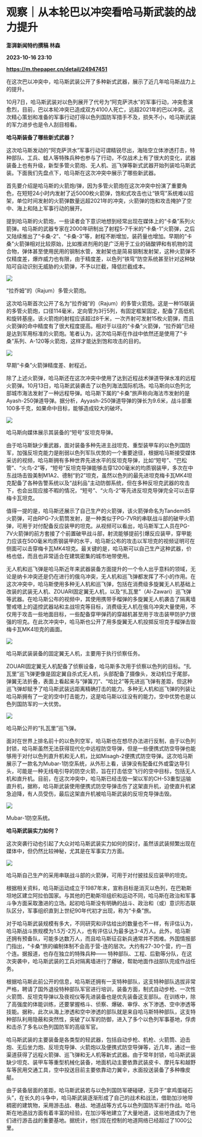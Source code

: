 # 观察｜从本轮巴以冲突看哈马斯武装的战力提升
**澎湃新闻特约撰稿 林森**

**2023-10-16 23:10**

**https://m.thepaper.cn/detail/24947451**

在这次巴以冲突中，哈马斯武装公开了多种新式武器，展示了近几年哈马斯战力上的提升。

10月7日，哈马斯武装对以色列展开了代号为“阿克萨洪水”的军事行动，冲突愈演愈烈，目前，巴以本轮冲突已造成双方4100人死亡，远超2021年的巴以冲突。这次精心策划和准备的军事行动打得以色列国防军措手不及，损失不小，哈马斯武装的军力进步也是令人刮目相看。

**哈马斯装备了哪些新式武器？**

这次哈马斯发动的“阿克萨洪水”军事行动可谓精锐尽出，海陆空立体渗透打击，特种部队、工兵、蛙人等特殊兵种也参与了行动，不仅战术上有了很大的变化，武器装备上也有升级，新型多管火箭炮、无人机、巡飞弹等新式武器开始列装哈马斯武装。下面我们先盘点下，哈马斯在这次冲突中展示了哪些新武器。

首先要介绍是哈马斯的火箭炮/弹，因为多管火箭炮在这次冲突中扮演了重要角色，在短短24小时内发射了近5000枚火箭弹，饱和式攻击也让“铁穹”系统难以招架，单位时间发射的火箭弹数量远超2021年的冲突，火箭弹的饱和攻击掩护了空中、海上和陆上军事行动的展开。

提到哈马斯的火箭炮，一些读者会下意识地想到经常出现在媒体上的“卡桑”系列火箭弹。哈马斯的武器专家在2000年研制出了射程5-7千米的“卡桑-1”火箭弹，之后又陆续推出了“卡桑-2”、“卡桑-3”等，射程不断增加，装药量也增加。早期的“卡桑”火箭弹相对比较原始，比如推进剂用的是广泛用于工业的硝酸钾和有机物的混合物，弹体甚至使用民用的钢制水管，发射架也是简易钢制发射架，这种火箭弹不仅精度差，爆炸威力也有限，由于精度差，以色列“铁穹”防空系统甚至针对这种缺陷可自动识别无威胁的火箭弹，不予以拦截，降低拦截成本。

![](https://imagecloud.thepaper.cn/thepaper/image/274/311/219.png)

“拉乔姆”的（Rajum）多管火箭炮。

这次哈马斯首次公开了名为“拉乔姆”的（Rajum）的多管火箭炮。这是一种15联装的多管火箭炮，口径114毫米，定向管为3行5列，有固定框架固定，配备了高低机和旋转基座。该火箭炮的射程应该超过8千米，一次齐射可发射15枚火箭弹，而且火箭弹的命中精度有了很大程度提高。相对于以往的“卡桑”火箭弹，“拉乔姆”已经是达到军用标准的火箭炮。笔者认为，这次哈马斯在作战中依然还是使用了“卡桑”系列、A-120等火箭炮，这样才能达到饱和攻击的目的。

![](https://imagecloud.thepaper.cn/thepaper/image/274/311/220.jpg)

早期“卡桑”火箭弹精度差、射程近。

除了上述火箭弹，哈马斯还在这次冲突中使用了达到近程战术弹道导弹水准的远程火箭弹。10月13日，哈马斯武装袭击了以色列海法国际机场。哈马斯向以色列北部城市海法发射了一种远程导弹。哈马斯下属的“卡桑”旅声称向海法市发射的是Ayash-250弹道导弹。据分析，Ayyash-250弹道导弹的弹长为9.6米，战斗部重100多千克，如果命中目标，能够造成较大的破坏。

![](https://imagecloud.thepaper.cn/thepaper/image/274/311/221.png)

哈马斯向媒体展示其装备的“短号”反坦克导弹。

由于哈马斯缺少重武器，面对装备多种先进主战坦克、重型装甲车的以色列国防军，加强反坦克能力是削弱以色列军队优势的一个重要途径，根据哈马斯接受媒体采访的视频，哈马斯拥有多种世界先进水平的反坦克导弹，比如“短号”、“巴松管”、“火鸟-2”等，“短号”反坦克导弹能够击穿1200毫米的均质钢装甲，多次在中东战场击毁美制M1A2、德制“豹2”坦克，虽然以色列的最先进坦克梅卡瓦MK4坦克配备了各种告警系统以及“战利品”主动防御系统，但在多种反坦克武器的攻击下，也会出现应接不暇的情况，“短号”、“火鸟-2”等先进反坦克导弹完全可以击穿梅卡瓦坦克。

值得一提的是，哈马斯还展示了自己生产的火箭弹，该火箭弹命名为Tandem85火箭弹，可由RPG-7火箭筒发射，是一种类似于PG-7VR的串联战斗部的破甲火箭弹，可用于对付配备反应装甲的坦克。从视频可以看出，哈马斯军工人员在PG-7V火箭弹的前方套接了个前置破甲战斗部，射流能够提前引爆反应装甲，穿甲能力应该在500毫米均质钢装甲的水平，哈马斯公布的攻击以军坦克的视频证明可在侧面可以击穿梅卡瓦MK4坦克。最关键的是，哈马斯可以自己生产这种武器，价格也低，而且也非常适合在建筑密集的城市地带使用。

无人机和巡飞弹是哈马斯近年来武器装备方面提升的一个令人出乎意料的领域，无论是纳卡冲突还是仍在进行的俄乌冲突，无人机和巡飞弹都发挥了不小的作用。在这次冲突中，哈马斯使用多种无人机和巡飞弹，包括在消费级多旋翼无人机基础上改装的武装无人机、ZOUARI固定翼无人机，以及“扎瓦里”（Al-Zawari）巡飞弹等武器。在哈马斯公布的视频中，其使用携带手榴弹的多旋翼无人机袭击了隔离墙警戒塔上的遥控武器站和主战坦克等目标，消费级无人机在俄乌冲突大量使用，不仅用于攻击一些地面目标，一些配备穿甲弹药的穿越机甚至用于攻击装甲防护力很强的坦克。在此次冲突中，哈马斯也公开了用多旋翼无人机投掷反坦克手榴弹击毁梅卡瓦MK4坦克的画面。

![](https://imagecloud.thepaper.cn/thepaper/image/274/311/222.jpg)

哈马斯武装装备的固定翼无人机，主要用于执行侦察任务。

ZOUARI固定翼无人机配备了侦察设备，哈马斯多次用于侦察以色列的目标。“扎瓦里”巡飞弹更像是固定翼自杀式无人机，头部配备了摄像头，发动机位于尾部，弹翼无法折叠，表面上看起来与“弹簧刀”、“哈比2”等先进巡飞弹有差距，但这种巡飞弹却赋予了哈马斯武装远距离精确打击的能力。多种无人机和巡飞弹的列装让哈马斯拥有了一定的空中打击能力，这是哈马斯以往没有的能力，空中优势也是以色列国防军的一大优势。

![](https://imagecloud.thepaper.cn/thepaper/image/274/311/223.png)

哈马斯公开的“扎瓦里”巡飞弹。

面对在世界上排名前十的以色列空军，哈马斯也在想尽办法进行反制，由于以色列封锁，哈马斯虽然无法获得现代化中远程防空导弹，但是一些便携式防空导弹也能够用于对付以色列直升机和无人机，比如Misagh-2便携式防空导弹。这次哈马斯展示了一款名为Mubar-1防空系统，从外形上看，该弹没有配备红外或雷达导引头，可能是一种无线电引导的防空火箭，旨在打击低空飞行的空中目标，包括无人机和直升机。目前，在这次冲突中，哈马斯已经击毁一架以军的CH-53重型运输直升机，据称，哈马斯武装使用便携式防空导弹击伤了这架直升机，迫使直升机紧急迫降，有人员受伤，最后这架直升机被哈马斯武装的反坦克导弹击毁。

![](https://imagecloud.thepaper.cn/thepaper/image/274/311/224.png)

Mubar-1防空系统。

**哈马斯武装实力如何？**

这次突袭行动也引起了大众对哈马斯武装实力如何的探讨，虽然该武装频繁出现在媒体中，但仍然比较神秘，尤其是在军事实力方面。

![](https://imagecloud.thepaper.cn/thepaper/image/274/311/225.png)

哈马斯自己生产的采用串联战斗部的火箭弹，可用于对付披挂反应装甲的坦克。

根据相关资料，哈马斯运动成立于1987年末，宣称目标是消灭以色列，在巴勒斯坦地区建立阿拉伯国家。与其他的巴勒斯坦组织和运动不同，哈马斯在政治和军事斗争方面采取激进的立场。起初哈马斯没有明确的战斗、政治和（或）意识形态联队区分，军事组织直到上世纪90年代初才出现，称为“卡桑”旅。

对于哈马斯武装规模有多大，不同研究和评估给出的数量也不一样，有评估认为，哈马斯战斗旅规模为1.5万-2万人，也有评估认为最多达3-4万人。此外，哈马斯还拥有预备队，可能多达数万人，而且哈马斯征召新兵通常并不困难。外国情报部门指出，“卡桑”旅的编制体制不会高于营-连的层次。大约有27-30个营，约一百个连。据报道，也存在独立的特殊兵种—— 特种部队、工程、后勤等分队，在这次突袭中，哈马斯武装的工兵对隔离墙进行了爆破，帮助地面作战部队完成作战任务。

根据哈马斯此前公开的信息，哈马斯还拥有一支特种部队，这支特种部队选拔非常严格，聘请了国外退役特种部队军官进行培训，装备方面，制式自动步枪、一次性火箭筒、反坦克导弹以及夜视仪等先进装备也是优先装备这支部队。在训练中，除了高强度的体能训练，还要掌握格斗、侦察、爆破、审俘、水下渗透、空中渗透等技能。据称，此次从海上渗透和空中渗透的部队就是来自哈马斯特种部队，这支特种部队利用隐蔽和突然性，突破了以军的防御，进入了多个以色列军事基地，俘虏和击杀了多名以色列国防军的高级军官。

哈马斯武装的主要装备是各类型的轻武器，包括自动步枪、机枪、火箭筒、迫击炮、无后坐力炮、反坦克导弹、火箭炮以及便携式防空导弹等，近几年，通过一些渠道获得了远程火箭弹、巡飞弹和无人机等新式武器。由于常年封锁，哈马斯武装缺少坦克、装甲车等重型机械化装备，地面机动主要依靠武装皮卡、摩托车和越野车等民用交通工具，空中投送目前主要依靠动力翼伞，水面投送装备了多种橡皮艇。

由于装备层面的差距，哈马斯武装若与以色列国防军硬碰硬，无异于“拿鸡蛋碰石头”，在长久的斗争中，哈马斯武装逐渐形成了自己的战术和战法，借助加沙地带稠密的建筑物，采用游击战、巷战、地道战等方式与以色列国防军进行作战。哈马斯在地道战方面有着丰富的经验，在加沙等地建立了大量地道，这些地道成为了他们进行游击战的重要基地。据统计，他们现在控制的地道网络已经超过了1000公里。
